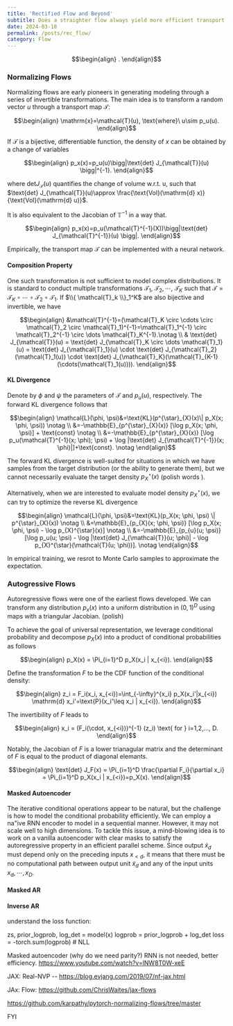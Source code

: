 ```yaml
---
title: 'Rectified Flow and Beyond'
subtitle: Does a straighter flow always yield more efficient transport and accelerate the simulation?
date: 2024-03-18
permalink: /posts/rec_flow/
category: Flow
---
```


$$\begin{align}
  .
\end{align}$$

### Normalizing Flows

Normalizing flows are early pioneers in generating modeling through a series of invertible transformations. The main idea is to transform a random vector $u$ through a transport map $\mathcal{T}$:

$$\begin{align}
  \mathrm{x}=\mathcal{T}(u), \text{where}\  u\sim p_u(u).
\end{align}$$

If $\mathcal{T}$ is a bijective, differentiable function, the density of $x$ can be obtained by a change of variables

$$\begin{align}
  p_x(x)=p_u(u)\bigg|\text{det} J_{\mathcal{T}}(u) \bigg|^{-1}.
\end{align}$$

where $\text{det} J_{\mathcal{T}}(u)$ quantifies the change of volume w.r.t. u, such that $\text{det} J_{\mathcal{T}}(u)\approx \frac{\text{Vol}(\mathrm{d} x)}{\text{Vol}(\mathrm{d} u)}$. 




It is also equivalent to the Jacobian of $\mathbb{T}^{-1}$ in a way that.


$$\begin{align}
  p_x(x)=p_u(\mathcal{T}^{-1}(X))\bigg|\text{det} J_{\mathcal{T}^{-1}}(u) \bigg|.
\end{align}$$

Empirically, the transport map $\mathcal{T}$ can be implemented with a neural network.


#### Composition Property

One such transformation is not sufficient to model complex distributions. It is standard to conduct multiple transformations $\mathcal{T}_1$, $\mathcal{T}_2, \cdots$, $\mathcal{T}_K$ such that $\mathcal{T}=\mathcal{T}_K \circ \cdots \circ \mathcal{T}_2 \circ \mathcal{T}_1$. If $\\{ \mathcal{T}_k \\}_1^K$ are also bijective and invertible, we have

$$\begin{align}
  &\mathcal{T}^{-1}=(\mathcal{T}_K \circ \cdots \circ \mathcal{T}_2 \circ \mathcal{T}_1)^{-1}=\mathcal{T}_1^{-1} \circ \mathcal{T}_2^{-1} \circ \dots \mathcal{T}_K^{-1}.\notag \\
  & \text{det} J_{\mathcal{T}}(u) = \text{det} J_{\mathcal{T}_K \circ \dots \mathcal{T}_1}(u) = \text{det} J_{\mathcal{T}_1}(u)  \cdot \text{det} J_{\mathcal{T}_2}(\mathcal{T}_1(u))  \cdot \text{det} J_{\mathcal{T}_K}(\mathcal{T}_{K-1}(\cdots(\mathcal{T}_1(u)))).
\end{align}$$


#### KL Divergence


Denote by  $\phi$ and $\psi$ the parameters of $\mathcal{T}$ and $p_u(u)$, respectively. The forward KL divergence follows that

$$\begin{align}
  \mathcal{L}(\phi, \psi)&=\text{KL}(p^{\star}_{X}(x)\| p_X(x; \phi, \psi)) \notag \\
  &=-\mathbb{E}_{p^{\star}_{X}(x)} [\log p_X(x; \phi, \psi)] + \text{const} \notag \\
  &=-\mathbb{E}_{p^{\star}_{X}(x)} [\log p_u(\mathcal{T}^{-1}(x; \phi); \psi) + \log |\text{det} J_{\mathcal{T}^{-1}}(x; \phi)|]+\text{const}. \notag
\end{align}$$

The forward KL divergence is well-suited for situations in which we have samples from the
target distribution (or the ability to generate them), but we cannot necessarily evaluate
the target density $p^{\star}_X(x)$ (polish words ). 


Alternatively, when we are interested to evaluate model density $p_X^{\star}(x)$, we can try to optimize the reverse KL divergence 

$$\begin{align}
  \mathcal{L}(\phi, \psi)&=\text{KL}(p_X(x; \phi, \psi) \| p^{\star}_{X}(x)) \notag \\
  &=\mathbb{E}_{p_{X}(x; \phi, \psi)} [\log p_X(x; \phi, \psi) - \log p_{X}^{\star}(x)]  \notag \\
  &=-\mathbb{E}_{p_{u}(u; \psi)} [\log p_u(u; \psi) - \log |\text{det} J_{\mathcal{T}}(u; \phi)| - \log p_{X}^{\star}(\mathcal{T}(u; \phi))]. \notag
\end{align}$$

In empirical training, we resrot to Monte Carlo samples to approximate the expectation.


### Autogressive Flows

Autoregressive flows were one of the earliest flows developed. We can transform any distribution $p_x(x)$ into a uniform distribution in $(0, 1)^D$ using maps with a triangular Jacobian. (polish)

To achieve the goal of universal representation, we leverage conditional probability and decompose $p_X(x)$ into a product of conditional probabilities as follows

$$\begin{align}
  p_X(x) = \Pi_{i=1}^D p_X(x_i | x_{<i}).
\end{align}$$

Define the transformation $F$ to be the CDF function of the conditional density:

$$\begin{align}
  z_i = F_i(x_i, x_{<i})=\int_{-\infty}^{x_i} p_X(x_i'|x_{<i}) \mathrm{d} x_i'=\text{P}(x_i'\leq x_i | x_{<i}).
\end{align}$$

The invertibility of $F$ leads to 

$$\begin{align}
  x_i = (F_i(\cdot, x_{<i}))^{-1} (z_i) \text{ for } i=1,2,..., D.
\end{align}$$

Notably, the Jacobian of $F$ is a lower trianagular matrix and the determinant of $F$ is equal to the product of diagonal elemants.

$$\begin{align}
  \text{det} J_F(x) = \Pi_{i=1}^D \frac{\partial F_i}{\partial x_i} = \Pi_{i=1}^D p_X(x_i | x_{<i})=p_X(x).
\end{align}$$



#### Masked Autoencoder

The iterative conditional operations appear to be natural, but the challenge is how to model the conditional probability efficiently. We can employ a na\"ive RNN encoder to model in a sequential manner. However, it may not scale well to high dimensions. To tackle this issue, a mind-blowing idea is to work on a vanilla autoencoder with clear masks to satisfy the autoregressive property in an efficient parallel scheme.  Since output $\tilde x_d$ must depend only on the preceding inputs $x_{<d}$, it means that there must be no computational path between output unit $\tilde x_d$ and any of the input units $x_d, \cdots, x_D$.

#### Masked AR

#### Inverse AR




understand the loss function:

zs, prior_logprob, log_det = model(x)
logprob = prior_logprob + log_det
loss = -torch.sum(logprob) # NLL

Masked autoencoder (why do we need parity?) RNN is not needed, better efficiency. https://www.youtube.com/watch?v=lNW8T0W-xeE




JAX: Real-NVP --  https://blog.evjang.com/2019/07/nf-jax.html

JAx: Flow: https://github.com/ChrisWaites/jax-flows

https://github.com/karpathy/pytorch-normalizing-flows/tree/master

FYI
